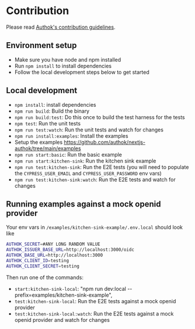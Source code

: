 # Contribution

Please read [Authok's contribution guidelines](https://github.com/authok/open-source-template/blob/master/GENERAL-CONTRIBUTING.md).

## Environment setup

- Make sure you have node and npm installed
- Run `npm install` to install dependencies
- Follow the local development steps below to get started

## Local development

- `npm install`: install dependencies
- `npm run build`: Build the binary
- `npm run build:test`: Do this once to build the test harness for the tests
- `npm test`: Run the unit tests
- `npm run test:watch`: Run the unit tests and watch for changes
- `npm run install:examples`: Install the examples
- Setup the examples https://github.com/authok/nextjs-authok/tree/main/examples
- `npm run start:basic`: Run the basic example
- `npm run start:kitchen-sink`: Run the kitchen sink example
- `npm run test:kitchen-sink`: Run the E2E tests (you will need to populate the `CYPRESS_USER_EMAIL` and `CYPRESS_USER_PASSWORD` env vars)
- `npm run test:kitchen-sink:watch`: Run the E2E tests and watch for changes

## Running examples against a mock openid provider

Your env vars in `/examples/kitchen-sink-example/.env.local` should look like

```bash
AUTHOK_SECRET=#ANY LONG RANDOM VALUE
AUTHOK_ISSUER_BASE_URL=http://localhost:3000/oidc
AUTHOK_BASE_URL=http://localhost:3000
AUTHOK_CLIENT_ID=testing
AUTHOK_CLIENT_SECRET=testing
```

Then run one of the commands:

- `start:kitchen-sink-local`: "npm run dev:local --prefix=examples/kitchen-sink-example",
- `test:kitchen-sink-local`: Run the E2E tests against a mock openid provider
- `test:kitchen-sink-local:watch`: Run the E2E tests against a mock openid provider and watch for changes
